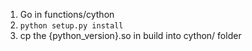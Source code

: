 1) Go in functions/cython
2) `python setup.py install`
3) cp the {python_version}.so in build into cython/ folder